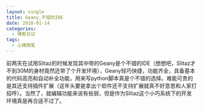 ```yaml
---
layout: single
title: Geany,不错的IDE
date: 2010-01-14
categories:
  - 博客日记
tags:
  - 心情随笔
---
```


前两天在试用Slitaz的时候发现其中带的Geany是个不错的IDE（想想吧，Slitaz才不到30M的身材竟然还带了个开发环境），Geany轻巧快捷，功能齐全，具备基本的代码高亮和自动补全功能，用来写python脚本真是个不错的选择。难能可贵的是其还支持插件扩展（这年头要是拿出个软件还不支持扩展就真不好意思和人家打招呼）。当然了，就编辑功能来说有些弱，但是作为Slitaz这个小巧系统下的开发环境真是再合适不过了。
